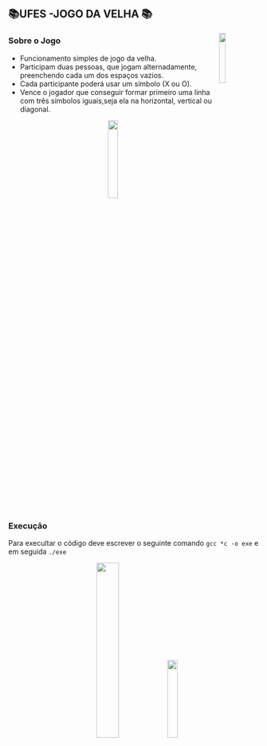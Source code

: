## 📚UFES -JOGO DA VELHA 📚
<img align="right" width="16%" src="https://user-images.githubusercontent.com/80075307/220129072-48d5ff96-a10d-4e0b-9024-9374bee2c0c2.svg">
 
 <h3 align="left">Sobre o Jogo</h3>
 
   * Funcionamento simples de jogo da velha.
   * Participam duas pessoas, que jogam alternadamente, preenchendo cada um dos espaços vazios. 
   * Cada participante poderá usar um símbolo (X ou O). 
   * Vence o jogador que conseguir formar primeiro uma linha com três símbolos iguais,seja ela na horizontal, vertical ou diagonal.
  
  <div style="display: inline_block" align="center">
  <img align="center" width="20%" src="https://upload.wikimedia.org/wikipedia/commons/thumb/8/89/Jogo_da_velha_-_tic_tac_toe.png/1200px-Jogo_da_velha_-_tic_tac_toe.png">
  <div style="display: inline_block" align="left">
  
  

<h3 align="left">Execução</h3>

Para execultar o código deve escrever o seguinte comando `gcc *c -o exe` e em seguida `./exe`

<div style="display: inline_block" align="center">
<img align="center" width="30%" src="https://cdn.discordapp.com/attachments/1076897638886166662/1077643965765001326/image.png">
<img align="center" width="20%" src="https://cdn.discordapp.com/attachments/1076897638886166662/1077645270986272788/image.png">

 

